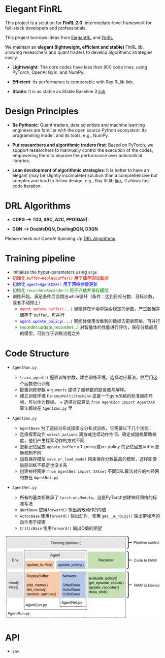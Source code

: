 # Elegant FinRL

  This project is a solution for **FinRL 2.0**: intermediate-level framework for full-stack developers and professionals. 
  
  This project borrows ideas from [ElegantRL](https://github.com/AI4Finance-LLC/ElegantRL) and [FinRL](https://github.com/AI4Finance-LLC/FinRL-Library)
  
  We maintain an **elegant (lightweight, efficient and stable)** FinRL lib, allowing researchers and quant traders to develop algorithimc strategies easily.
  
  + **Lightweight**: The core codes have less than 800 code lines, using PyTorch, OpenAI Gym, and NumPy.
  
  + **Efficient**: Its performance is comparable with Ray RLlib [link](https://github.com/ray-project/ray).
  
  + **Stable**: It is as stable as Stable Baseline 3 [link](https://github.com/DLR-RM/stable-baselines3).
  

# Design Principles

  + **Be Pythonic**: Quant traders, data scientists and machine learning engineers are familiar with the open source Python ecosystem: its programming model, and its tools, e.g., NumPy.
  
  + **Put researchers and algorithmic traders first**: Based on PyTorch, we support researchers to mannually control the execution of the codes, empowering them to improve the performance over automatical libraries.
  
  + **Lean development of algorithmic strategies**: It is better to have an elegant (may be slightly incomplete) solution than a comprehensive but complex and hard to follow design, e.g., Ray RLlib [link](https://github.com/ray-project/ray). It allows fast code iteration.
  
  
# DRL Algorithms

  + **DDPG --> TD3, SAC, A2C, PPO(GAE)**:
  
  + **DQN --> DoubleDQN, DuelingDQN, D3QN**
  
  Please check out OpenAI Spinning Up [DRL Algorithms](https://spinningup.openai.com/en/latest/index.html)


# Training pipeline

+ Initialize the hyper-parameters using `args`
+ <span style="color:red">初始化 `buffer=ReplayBuffer()` 用于储存回放数据</span>
+ <span style="color:blue">初始化 `agent=AgentXXX()` 用于网络参数更新</span>
+ <span style="color:green">初始化 `recorder=Recorder()` 用于评估并保存模型</span>
+ 训练开始，满足条件后会跳出while循环（条件：达到目标分数、目标步数，或者手动停止）
  + <span style="color:red">`agent.update_buffer(...)`</span> 智能体在环境中探索规定的步数，产生数据并储存于 `buffer`。可并行
  + <span style="color:blue">`agent.update_policy(...)` </span> 智能体使用收集到的数据去更新网络。可并行
  + <span style="color:green">recorder.update_recorder(...)</span> 对智能体的性能进行评估，保存分数最高的模型。可独立于训练流程之外


# Code Structure

  + `AgentRun.py`
    + `train_agent()` 配置训练参数，建立训练环境，选择对应算法，然后用这个函数进行训练
    + 配置训练参数 `Arguments` 提供了超参数的缺省值与解释。
    + 建立训练环境 `FinanceMultiStockEnv` 这是一个gym风格的标准训练环境，可以作为模板。    + 选择对应算法 `from AgentZoo import AgentXXX` 算法都放在 `AgentZoo.py` 里

  + `AgentZoo.py`
    + `AgentBase` 为了适应分布式探索与分布式训练，它需要以下几个功能：
    + 选择探索动作 `select_actions` 离散或连续动作空间、确定或随机策略梯度，他们产生探索动作的方式不同
    + 更新记忆回放 `update_buffer` off-policy或on-policy 的记忆回放buffer更新机制不同
    + 加载保存模型 `save_or_load_model` 用来保存分数最高的模型，这样即便后期训练不稳定也没关系
    + 创建神经网络 `from AgentNet import XXXnet` 不同DRL算法对应的神经网络放在 `AgentNet.py`

  + `AgentNet.py`
    + 所有的基类都继承了 `torch.nn.Module`，这是PyTorch创建神经网络的标准写法
    + `QNetBase` 使用`forward()` 输出离散动作的Q值
    + `ActorBase` 使用`forward()` 输出动作，使用 `get__a_noisy()` 输出带噪声的动作用于探索
    + `CriticBase` 使用`forward()` 输出Q值的期望


![pipeline](./Readme/pipeline.png)

# API

  + `Env`


